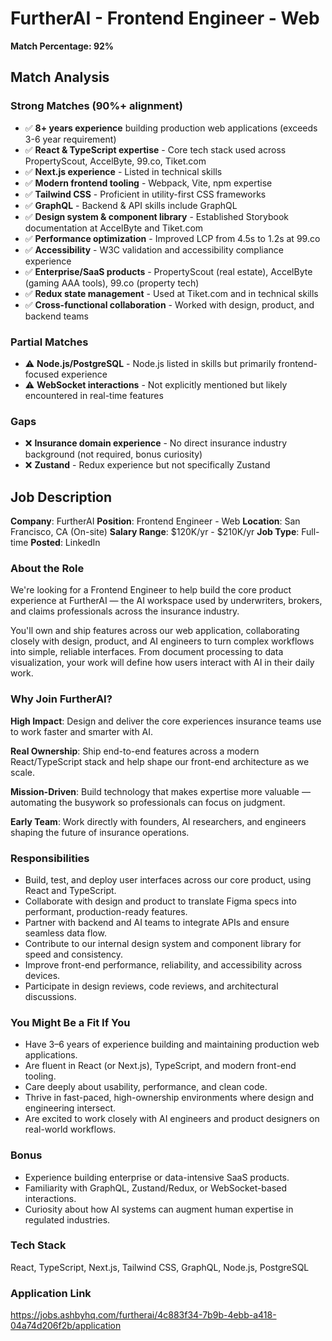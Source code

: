 # FurtherAI - Frontend Engineer - Web

**Match Percentage: 92%**

## Match Analysis

### Strong Matches (90%+ alignment)
- ✅ **8+ years experience** building production web applications (exceeds 3-6 year requirement)
- ✅ **React & TypeScript expertise** - Core tech stack used across PropertyScout, AccelByte, 99.co, Tiket.com
- ✅ **Next.js experience** - Listed in technical skills
- ✅ **Modern frontend tooling** - Webpack, Vite, npm expertise
- ✅ **Tailwind CSS** - Proficient in utility-first CSS frameworks
- ✅ **GraphQL** - Backend & API skills include GraphQL
- ✅ **Design system & component library** - Established Storybook documentation at AccelByte and Tiket.com
- ✅ **Performance optimization** - Improved LCP from 4.5s to 1.2s at 99.co
- ✅ **Accessibility** - W3C validation and accessibility compliance experience
- ✅ **Enterprise/SaaS products** - PropertyScout (real estate), AccelByte (gaming AAA tools), 99.co (property tech)
- ✅ **Redux state management** - Used at Tiket.com and in technical skills
- ✅ **Cross-functional collaboration** - Worked with design, product, and backend teams

### Partial Matches
- ⚠️ **Node.js/PostgreSQL** - Node.js listed in skills but primarily frontend-focused experience
- ⚠️ **WebSocket interactions** - Not explicitly mentioned but likely encountered in real-time features

### Gaps
- ❌ **Insurance domain experience** - No direct insurance industry background (not required, bonus curiosity)
- ❌ **Zustand** - Redux experience but not specifically Zustand

## Job Description

**Company**: FurtherAI
**Position**: Frontend Engineer - Web
**Location**: San Francisco, CA (On-site)
**Salary Range**: $120K/yr - $210K/yr
**Job Type**: Full-time
**Posted**: LinkedIn

### About the Role

We're looking for a Frontend Engineer to help build the core product experience at FurtherAI — the AI workspace used by underwriters, brokers, and claims professionals across the insurance industry.

You'll own and ship features across our web application, collaborating closely with design, product, and AI engineers to turn complex workflows into simple, reliable interfaces. From document processing to data visualization, your work will define how users interact with AI in their daily work.

### Why Join FurtherAI?

**High Impact**: Design and deliver the core experiences insurance teams use to work faster and smarter with AI.

**Real Ownership**: Ship end-to-end features across a modern React/TypeScript stack and help shape our front-end architecture as we scale.

**Mission-Driven**: Build technology that makes expertise more valuable — automating the busywork so professionals can focus on judgment.

**Early Team**: Work directly with founders, AI researchers, and engineers shaping the future of insurance operations.

### Responsibilities

- Build, test, and deploy user interfaces across our core product, using React and TypeScript.
- Collaborate with design and product to translate Figma specs into performant, production-ready features.
- Partner with backend and AI teams to integrate APIs and ensure seamless data flow.
- Contribute to our internal design system and component library for speed and consistency.
- Improve front-end performance, reliability, and accessibility across devices.
- Participate in design reviews, code reviews, and architectural discussions.

### You Might Be a Fit If You

- Have 3–6 years of experience building and maintaining production web applications.
- Are fluent in React (or Next.js), TypeScript, and modern front-end tooling.
- Care deeply about usability, performance, and clean code.
- Thrive in fast-paced, high-ownership environments where design and engineering intersect.
- Are excited to work closely with AI engineers and product designers on real-world workflows.

### Bonus

- Experience building enterprise or data-intensive SaaS products.
- Familiarity with GraphQL, Zustand/Redux, or WebSocket-based interactions.
- Curiosity about how AI systems can augment human expertise in regulated industries.

### Tech Stack

React, TypeScript, Next.js, Tailwind CSS, GraphQL, Node.js, PostgreSQL

### Application Link
https://jobs.ashbyhq.com/furtherai/4c883f34-7b9b-4ebb-a418-04a74d206f2b/application
